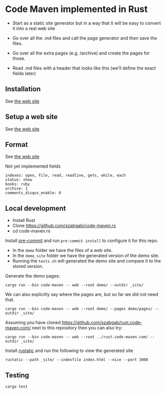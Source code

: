 # Code Maven implemented in Rust

* Start as a static site generator but in a way that it will be easy to convert it into a real web site

* Go over all the .md files and call the page generator and then save the files.
* Go over all the extra pages (e.g. /archive) and create the pages for those.


* Read .md files with a header that looks like this (we'll define the exact fields later)


## Installation

See [the web site](https://ssg.code-maven.com/)


## Setup a web site

See [the web site](https://ssg.code-maven.com/)


## Format

See [the web site](https://ssg.code-maven.com/)

Not yet implemented fields

```
indexes: open, File, read, readline, gets, while, each
status: show
books: ruby
archive: 1
comments_disqus_enable: 0
```


## Local development

* Install Rust
* Clone https://github.com/szabgab/code-maven.rs
* cd code-maven.rs

Install [pre-commit](https://pre-commit.com/) and run `pre-commit install` to configure it for this repo.

* In the `demo` folder we have the files of a web site.
* In the `demo_site` folder we have the generated version of the demo site.
* Running the `tests.sh` will generated the demo site and compare it to the stored version.

Generate the demo pages:

```
cargo run --bin code-maven -- web --root demo/ --outdir _site/
```

We can also explicitly say where the pages are, but so far we did not need that.

```
cargo run --bin code-maven -- web --root demo/ --pages demo/pages/ --outdir _site/
```

Assuming you have cloned https://github.com/szabgab/rust.code-maven.com/ next to this repository then you can also try:

```
cargo run --bin code-maven -- web --root ../rust.code-maven.com/ --outdir _site/
```


Install [rustatic](https://rustatic.code-maven.com/) and run the following to view the generated site

```
rustatic --path _site/ --indexfile index.html --nice --port 3000
```

## Testing

```
cargo test
```

